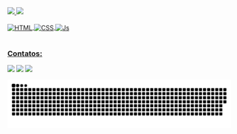 <div>
  <a href="https://github.com/UserCamiBS">
  <img height="180em" src="https://github-readme-stats.vercel.app/api?username=UserCamiBS&show_icons=true&theme=algolia&include_all_commits=true&count_private=true"/>
  <img height="180em" src="https://github-readme-stats.vercel.app/api/top-langs/?username=UserCamiBS&layout=compact&langs_count=6&theme=algolia"/>
</div>
<div style="display: inline_block"><br>
   <img align="center" alt="HTML" height="30" width="40" src="https://cdn.jsdelivr.net/gh/devicons/devicon/icons/html5/html5-original-wordmark.svg">
    <img align="center" alt="CSS" height="30" width="40" src="https://cdn.jsdelivr.net/gh/devicons/devicon/icons/css3/css3-original-wordmark.svg">
   <img align="center" alt="Js" height="30" width="40" src="https://cdn.jsdelivr.net/gh/devicons/devicon/icons/javascript/javascript-original.svg">
</div>
 
 <br>
 
  ### Contatos:
 
<div> 
  <a href = "mailto:camilab.santos.b@htmail.com"><img src="https://img.shields.io/badge/Email-%23333?style=for-the-badge&logo=microsoftoutlook&logoColor=white" target="_blank"></a>
  <a href="https://www.linkedin.com/in/camila-santos-17a970184/" target="_blank"><img src="https://img.shields.io/badge/Linkedin-%230077B5?style=for-the-badge&logo=linkedin&logoColor=white" target="_blank"></a> 
  <a href="https://www.instagram.com/_camila.batista/" target="_blank"><img src="https://img.shields.io/badge/instagram-%23E4405F?style=for-the-badge&logo=instagram&logoColor=white" target="_blank"></a>
 
  ![snake gif](https://github.com/UserCamiBS/UserCamiBS/blob/output/github-contribution-grid-snake.svg)

</div>
